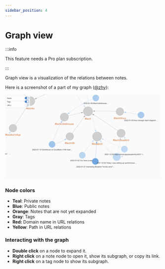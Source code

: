```yaml
---
sidebar_position: 4
---
```


# Graph view

:::info

This feature needs a Pro plan subscription.

:::

Graph view is a visualization of the relations between notes.

Here is a screenshot of a part of my graph ([@zhy](https://planet.ink/people/zhy/notes)):

<img alt="graph view screenshot" src="/img/graph-view-screenshot-me-1.png" />

### Node colors

- **Teal**: Private notes
- **Blue**: Public notes
- **Orange**: Notes that are not yet expanded
- **Gray**: Tags
- **Red:** Domain name in URL relations
- **Yellow**: Path in URL relations

### Interacting with the graph

- **Double click** on a node to expand it.
- **Right click** on a note node to open it, show its subgraph, or copy its link.
- **Right click** on a tag node to show its subgraph.
